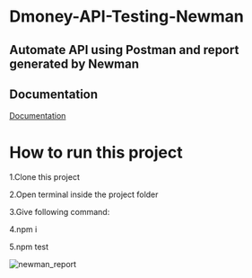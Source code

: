 # Dmoney-API-Testing-Newman
## Automate API using Postman and report generated by Newman

## Documentation

[Documentation](https://documenter.getpostman.com/view/21598689/UzJFuy5E)

# How to run this project

1.Clone this project

2.Open terminal inside the project folder

3.Give following command:

4.npm i

5.npm test

![newman_report](https://user-images.githubusercontent.com/43490591/176155423-b0438754-3f98-46d4-b46c-618e22083b26.jpg)
